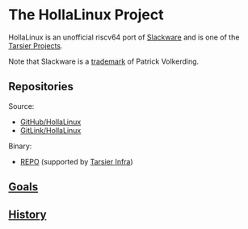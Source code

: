 # The HollaLinux Project

HollaLinux is an unofficial riscv64 port of [Slackware](http://www.slackware.com)
and is one of the [Tarsier Projects](https://github.com/isrc-cas/tarsier-slkrv). 

Note that Slackware is a [trademark](http://www.slackware.com/trademark/trademark.php)
of Patrick Volkerding.


## Repositories

Source:

- [GitHub/HollaLinux](https://github.com/hollalinux)
- [GitLink/HollaLinux](https://gitlink.org.cn/hollalinux)

Binary:
- [REPO](https://repo.tarsier-infra.com/Slackware-RISC-V/)
(supported by [Tarsier Infra](https://github.com/isrc-cas/tarsier-infra))


## [Goals](/profile/goals.md)

## [History](/profile/history.md)
